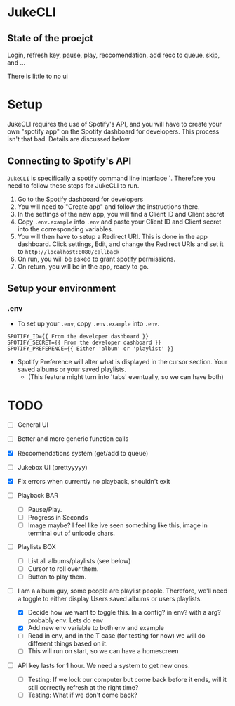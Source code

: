 # JukeCLI

## State of the proejct

Login, refresh key, pause, play, reccomendation, add recc to queue, skip, and ...

There is little to no ui

# Setup

JukeCLI requires the use of Spotify's API, and you will have to create your own "spotify app" on the Spotify dashboard for developers. This process isn't that bad. Details are discussed below

## Connecting to Spotify's API

`JukeCLI` is specifically a spotify command line interface `. Therefore you need to follow these steps for JukeCLI to run.

1. Go to the Spotify dashboard for developers
2. You will need to "Create app" and follow the instructions there.
3. In the settings of the new app, you will find a Client ID and Client secret
4. Copy `.env.example` into `.env` and paste your Client ID and Client secret into the corresponding variables.
5. You will then have to setup a Redirect URI. This is done in the app dashboard. Click settings, Edit, and change the Redirect URIs and set it to `http://localhost:8080/callback`
6. On run, you will be asked to grant spotify permissions.
7. On return, you will be in the app, ready to go.

## Setup your environment

### .env

-   To set up your `.env`, copy `.env.example` into `.env`.

```
SPOTIFY_ID={{ From the developer dashboard }}
SPOTIFY_SECRET={{ From the developer dashboard }}
SPOTIFY_PREFERENCE={{ Either 'album' or 'playlist' }}
```

-   Spotify Preference will alter what is displayed in the cursor section. Your saved albums or your saved playlists.
    -   (This feature might turn into 'tabs' eventually, so we can have both)

# TODO

-   [ ] General UI
-   [ ] Better and more generic function calls
-   [x] Reccomendations system (get/add to queue)
-   [ ] Jukebox UI (prettyyyyy)
-   [x] Fix errors when currently no playback, shouldn't exit
-   [ ] Playback BAR
    -   [ ] Pause/Play.
    -   [ ] Progress in Seconds
    -   [ ] Image maybe? I feel like ive seen something like this, image in terminal out of unicode chars.
-   [ ] Playlists BOX
    -   [ ] List all albums/playlists (see below)
    -   [ ] Cursor to roll over them.
    -   [ ] Button to play them.
-   [ ] I am a album guy, some people are playlist people. Therefore, we'll need a toggle to either display Users saved albums or users playlists.

    -   [x] Decide how we want to toggle this. In a config? in env? with a arg? probably env. Lets do env
    -   [x] Add new env variable to both env and example
    -   [ ] Read in env, and in the T case (for testing for now) we will do different things based on it.
    -   [ ] This will run on start, so we can have a homescreen

-   [ ] API key lasts for 1 hour. We need a system to get new ones.
    -   [ ] Testing: If we lock our computer but come back before it ends, will it still correctly refresh at the right time?
    -   [ ] Testing: What if we don't come back?
